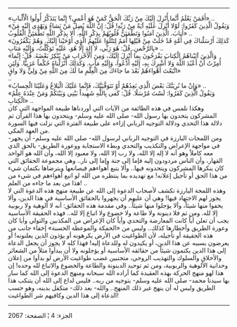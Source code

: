 ------------------------------------------------------------------------

«أَفَمَنْ يَعْلَمُ أَنَّما أُنْزِلَ إِلَيْكَ مِنْ رَبِّكَ الْحَقُّ كَمَنْ هُوَ أَعْمى؟ إِنَّما يَتَذَكَّرُ أُولُوا
الْأَلْبابِ» ..  
«وَيَقُولُ الَّذِينَ كَفَرُوا: لَوْلا أُنْزِلَ عَلَيْهِ آيَةٌ مِنْ رَبِّهِ! قُلْ: إِنَّ اللَّهَ يُضِلُّ مَنْ يَشاءُ
وَيَهْدِي إِلَيْهِ مَنْ أَنابَ. الَّذِينَ آمَنُوا وَتَطْمَئِنُّ قُلُوبُهُمْ بِذِكْرِ اللَّهِ. أَلا بِذِكْرِ اللَّهِ
تَطْمَئِنُّ الْقُلُوبُ» ..  
«كَذلِكَ أَرْسَلْناكَ فِي أُمَّةٍ قَدْ خَلَتْ مِنْ قَبْلِها أُمَمٌ لِتَتْلُوَا عَلَيْهِمُ الَّذِي أَوْحَيْنا إِلَيْكَ.
وَهُمْ يَكْفُرُونَ بِالرَّحْمنِ. قُلْ: هُوَ رَبِّي، لا إِلهَ إِلَّا هُوَ، عَلَيْهِ تَوَكَّلْتُ، وَإِلَيْهِ مَتابِ»
..  
«وَالَّذِينَ آتَيْناهُمُ الْكِتابَ يَفْرَحُونَ بِما أُنْزِلَ إِلَيْكَ، وَمِنَ الْأَحْزابِ مَنْ يُنْكِرُ بَعْضَهُ.
قُلْ: إِنَّما أُمِرْتُ أَنْ أَعْبُدَ اللَّهَ وَلا أُشْرِكَ بِهِ، إِلَيْهِ أَدْعُوا، وَإِلَيْهِ مَآبِ. وَكَذلِكَ
أَنْزَلْناهُ حُكْماً عَرَبِيًّا. وَلَئِنِ اتَّبَعْتَ أَهْواءَهُمْ بَعْدَ ما جاءَكَ مِنَ الْعِلْمِ ما لَكَ مِنَ
اللَّهِ مِنْ وَلِيٍّ وَلا واقٍ»  
..  
«وَإِنْ ما نُرِيَنَّكَ بَعْضَ الَّذِي نَعِدُهُمْ أَوْ نَتَوَفَّيَنَّكَ، فَإِنَّما عَلَيْكَ الْبَلاغُ وَعَلَيْنَا
الْحِسابُ» ..  
«وَيَقُولُ الَّذِينَ كَفَرُوا: لَسْتَ مُرْسَلًا. قُلْ: كَفى بِاللَّهِ شَهِيداً بَيْنِي وَبَيْنَكُمْ وَمَنْ عِنْدَهُ
عِلْمُ الْكِتابِ» ..  
وهكذا نلمس في هذه الطائفة من الآيات التي أوردناها طبيعة المواجهة التي
كان المشركون يتحدون بها رسول الله- صلى الله عليه وسلم- ويتحدون بها هذا
القرآن ثم دلالة هذا التحدي ودلالة التوجيه الرباني إزاءه على طبيعة الفترة
التي نزلت فيها السورة من العهد المكي.  
ومن اللمحات البارزة في التوجيه الرباني لرسول الله- صلى الله عليه وسلم-
أن يجهر- في مواجهة الإعراض والتكذيب والتحدي وبطء الاستجابة ووعورة
الطريق- بالحق الذي معه كاملاً وهو أنه لا إله إلا الله، ولا رب إلا الله،
ولا معبود إلا الله، وأن الله هو الواحد القهار، وأن الناس مردودون إليه
فإما إلى جنة وإما إلى نار.. وهي مجموعة الحقائق التي كان ينكرها المشركون
ويتحدونه فيها.. وألا يتبع أهواءهم فيصانعها ويترضاها بكتمان شيء من هذا
الحق أو تأجيل إعلانه! مع تهديده بما ينتظره من الله لو اتبع أهواءهم في
شيء من هذا من بعد ما جاءه من العلم! ..  
وهذه اللمحة البارزة تكشف لأصحاب الدعوة إلى الله عن طبيعة منهج هذه الدعوة
التي لا يجوز لهم الاجتهاد فيها! وهي أن عليهم أن يجهروا بالحقائق الأساسية
في هذا الدين، وألا يخفوا منها شيئاً، وألا يؤجلوا منها شيئاً.. وفي مقدمة
هذه الحقائق: أنه لا ألوهية ولا ربوبية إلا لله. ومن ثم فلا دينونة ولا
طاعة ولا خضوع ولا اتباع إلا لله.. فهذه الحقيقة الأساسية يجب أن تعلن أياً
كانت المعارضة والتحدي وأياً كان الإعراض من المكذبين والتولي وأيا كان
وعورة الطريق وأخطارها كذلك.. وليس من «الحمكة والموعظة الحسنة» إخفاء جانب
من هذه الحقيقة أو تأجيله، لأن الطواغيت في الأرض يكرهونه أو يؤذون الذين
يعلنونه! أو يعرضون بسببه عن هذا الدين، أو يكيدون له وللدعاة إليه! فهذا
كله لا يجوز أن يجعل الدعاة إلى هذا الدين يكتمون شيئاً من حقائقه الأساسية
أو يؤجلونه ولا أن يبدأوا مثلاً من الشعائر والأخلاق والسلوك والتهذيب
الروحي، متجنبين غضب طواغيت الأرض لو بدأوا من إعلان وحدانية الألوهية
والربوبية، ومن ثم توحيد الدينونة والطاعة والخضوع والاتباع لله وحده! إن
هذا لهو منهج الحركة بهذه العقيدة كما أراده الله سبحانه ومنهج الدعوة إلى
الله كما سار بها سيدنا محمد- صلى الله عليه وسلم- بتوجيه من ربه.. فليس
لداع إلى الله أن يتنكب هذا الطريق وليس له أن ينهج غير ذلك المنهج..
والله- بعد ذلك- متكفل بدينه، وهو حسب الدعاة إلى هذا الدين وكافيهم شر
الطواغيت!

------------------------------------------------------------------------

الجزء: 4 ¦ الصفحة: 2067
